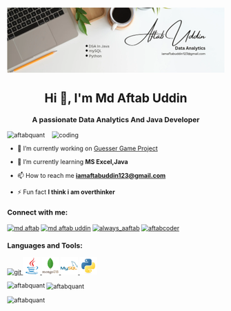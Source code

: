 ![logo](https://github.com/AftabQuant/AftabQuant/blob/main/Profile%20LinkedIn%20Banner.png)
<h1 align="center">Hi 👋, I'm Md Aftab Uddin</h1>
<h3 align="center">A passionate Data Analytics And Java Developer</h3>
<img align="right" alt="coding" width="400" src="https://user-images.githubusercontent.com/55389276/140866485-8fb1c876-9a8f-4d6a-98dc-08c4981eaf70.gif">

<p align="left"> <img src="https://komarev.com/ghpvc/?username=aftabquant&label=Profile%20views&color=0e75b6&style=flat" alt="aftabquant" /> </p>

- 🔭 I’m currently working on [Guesser Game Project](https://github.com/AftabQuant/InternPE-Internship-Project.git)

- 🌱 I’m currently learning **MS Excel,Java**

- 📫 How to reach me **iamaftabuddin123@gmail.com**

- ⚡ Fun fact **I think i am overthinker**

<h3 align="left">Connect with me:</h3>
<p align="left">
<a href="https://twitter.com/md aftab" target="blank"><img align="center" src="https://raw.githubusercontent.com/rahuldkjain/github-profile-readme-generator/master/src/images/icons/Social/twitter.svg" alt="md aftab" height="30" width="40" /></a>
<a href="https://linkedin.com/in/md aftab uddin" target="blank"><img align="center" src="https://raw.githubusercontent.com/rahuldkjain/github-profile-readme-generator/master/src/images/icons/Social/linked-in-alt.svg" alt="md aftab uddin" height="30" width="40" /></a>
<a href="https://instagram.com/always_aaftab" target="blank"><img align="center" src="https://raw.githubusercontent.com/rahuldkjain/github-profile-readme-generator/master/src/images/icons/Social/instagram.svg" alt="always_aaftab" height="30" width="40" /></a>
<a href="https://www.leetcode.com/aftabcoder" target="blank"><img align="center" src="https://raw.githubusercontent.com/rahuldkjain/github-profile-readme-generator/master/src/images/icons/Social/leet-code.svg" alt="aftabcoder" height="30" width="40" /></a>
</p>

<h3 align="left">Languages and Tools:</h3>
<p align="left"> <a href="https://git-scm.com/" target="_blank" rel="noreferrer"> <img src="https://www.vectorlogo.zone/logos/git-scm/git-scm-icon.svg" alt="git" width="40" height="40"/> </a> <a href="https://www.java.com" target="_blank" rel="noreferrer"> <img src="https://raw.githubusercontent.com/devicons/devicon/master/icons/java/java-original.svg" alt="java" width="40" height="40"/> </a> <a href="https://www.mongodb.com/" target="_blank" rel="noreferrer"> <img src="https://raw.githubusercontent.com/devicons/devicon/master/icons/mongodb/mongodb-original-wordmark.svg" alt="mongodb" width="40" height="40"/> </a> <a href="https://www.mysql.com/" target="_blank" rel="noreferrer"> <img src="https://raw.githubusercontent.com/devicons/devicon/master/icons/mysql/mysql-original-wordmark.svg" alt="mysql" width="40" height="40"/> </a> <a href="https://www.python.org" target="_blank" rel="noreferrer"> <img src="https://raw.githubusercontent.com/devicons/devicon/master/icons/python/python-original.svg" alt="python" width="40" height="40"/> </a> </p>

<p><img align="left" src="https://github-readme-stats.vercel.app/api/top-langs?username=aftabquant&show_icons=true&locale=en&layout=compact" alt="aftabquant" /></p>

<p>&nbsp;<img align="center" src="https://github-readme-stats.vercel.app/api?username=aftabquant&show_icons=true&locale=en" alt="aftabquant" /></p>

<p><img align="center" src="https://github-readme-streak-stats.herokuapp.com/?user=aftabquant&" alt="aftabquant" /></p>
